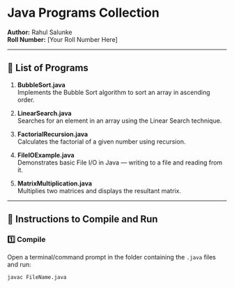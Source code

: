 # Java Programs Collection

**Author:** Rahul Salunke  
**Roll Number:** [Your Roll Number Here]  

---

## 📌 List of Programs

1. **BubbleSort.java**  
   Implements the Bubble Sort algorithm to sort an array in ascending order.

2. **LinearSearch.java**  
   Searches for an element in an array using the Linear Search technique.

3. **FactorialRecursion.java**  
   Calculates the factorial of a given number using recursion.

4. **FileIOExample.java**  
   Demonstrates basic File I/O in Java — writing to a file and reading from it.

5. **MatrixMultiplication.java**  
   Multiplies two matrices and displays the resultant matrix.

---

## 🚀 Instructions to Compile and Run

### 1️⃣ **Compile**
Open a terminal/command prompt in the folder containing the `.java` files and run:
```bash
javac FileName.java

